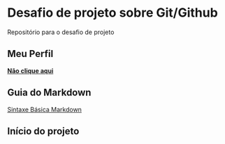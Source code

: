 # Desafio de projeto sobre Git/Github
Repositório para o desafio de projeto

## Meu Perfil
**[Não clique aqui](https://github.com/LHTCardoso)**

## Guia do Markdown
[Sintaxe Básica Markdown](https://www.markdownguide.org/basic-syntax/)

## Início do projeto


